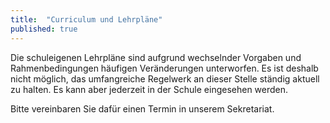 ```yaml
---
title:  "Curriculum und Lehrpläne"
published: true
---
```



Die schuleigenen Lehrpläne sind aufgrund wechselnder Vorgaben und Rahmenbedingungen häufigen Veränderungen unterworfen. Es ist deshalb nicht möglich, das umfangreiche Regelwerk an dieser Stelle ständig aktuell zu halten. Es kann aber jederzeit in der Schule eingesehen werden. 

Bitte vereinbaren Sie dafür einen Termin in unserem Sekretariat.

